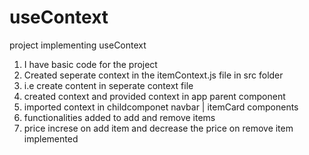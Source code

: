 # useContext
project implementing useContext

1. I have basic code for the project
2. Created seperate context in the itemContext.js file in src folder
3. i.e create content in seperate context file
4. created context and provided context in app parent component
5. imported context in childcomponet navbar | itemCard components
6. functionalities added to add and remove items
7. price increse on add item and decrease the price on remove item implemented